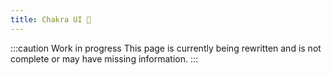 ```yaml
---
title: Chakra UI 🚧
---
```


:::caution Work in progress
This page is currently being rewritten and is not complete or may have missing information.
:::
